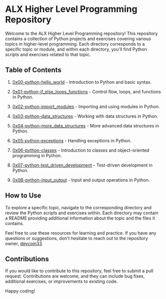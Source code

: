# ALX Higher Level Programming Repository

Welcome to the ALX Higher Level Programming repository! This repository contains a collection of Python projects and exercises covering various topics in higher-level programming. Each directory corresponds to a specific topic or module, and within each directory, you'll find Python scripts and exercises related to that topic.

## Table of Contents

1. [0x00-python-hello_world](./0x00-python-hello_world) - Introduction to Python and basic syntax.

2. [0x01-python-if_else_loops_functions](./0x01-python-if_else_loops_functions) - Control flow, loops, and functions in Python.

3. [0x02-python-import_modules](./0x02-python-import_modules) - Importing and using modules in Python.

4. [0x03-python-data_structures](./0x03-python-data_structures) - Working with data structures in Python.

5. [0x04-python-more_data_structures](./0x04-python-more_data_structures) - More advanced data structures in Python.

6. [0x05-python-exceptions](./0x05-python-exceptions) - Handling exceptions in Python.

7. [0x06-python-classes](./0x06-python-classes) - Introduction to classes and object-oriented programming in Python.

8. [0x07-python-test_driven_development](./0x07-python-test_driven_development) - Test-driven development in Python.

9. [0x0B-python-input_output](./0x0B-python-input_output) - Input and output operations in Python.

## How to Use

To explore a specific topic, navigate to the corresponding directory and review the Python scripts and exercises within. Each directory may contain a README providing additional information about the topic and the files it contains.

Feel free to use these resources for learning and practice. If you have any questions or suggestions, don't hesitate to reach out to the repository owner, [devcom33](https://github.com/devcom33).

## Contributions

If you would like to contribute to this repository, feel free to submit a pull request. Contributions are welcome, and they can include bug fixes, additional exercises, or improvements to existing code.

Happy coding!
